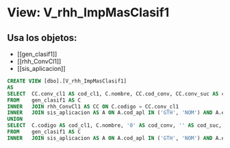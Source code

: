 # View: V_rhh_ImpMasClasif1

## Usa los objetos:
- [[gen_clasif1]]
- [[rhh_ConvCl1]]
- [[sis_aplicacion]]

```sql
CREATE VIEW [dbo].[V_rhh_ImpMasClasif1]
AS
SELECT  CC.conv_cl1 AS cod_cl1, C.nombre, CC.cod_conv, CC.conv_suc AS cod_suc, CC.conv_cco AS cod_cco
FROM    gen_clasif1 AS C
INNER	JOIN rhh_ConvCl1 AS CC ON C.codigo = CC.conv_cl1
INNER	JOIN sis_aplicacion AS A ON A.cod_apl IN ('GTH', 'NOM') AND A.emp_apl = 'T'
UNION
SELECT  C.codigo AS cod_cl1, C.nombre, '0' AS cod_conv, '' AS cod_suc, '' AS cod_cco
FROM    gen_clasif1 AS C
INNER	JOIN sis_aplicacion AS A ON A.cod_apl IN ('GTH', 'NOM') AND A.emp_apl = 'P'

```
